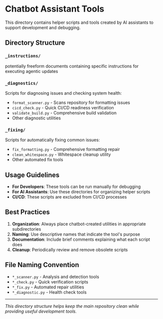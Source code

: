 # Chatbot Assistant Tools

This directory contains helper scripts and tools created by AI assistants to support development and debugging.

## Directory Structure

### `_instructions/`
potentially freeform documents containing specific instructions for executing agentic updates

### `_diagnostics/`
Scripts for diagnosing issues and checking system health:
- `format_scanner.py` - Scans repository for formatting issues
- `cicd_check.py` - Quick CI/CD readiness verification
- `validate_build.py` - Comprehensive build validation
- Other diagnostic utilities

### `_fixing/`
Scripts for automatically fixing common issues:
- `fix_formatting.py` - Comprehensive formatting repair
- `clean_whitespace.py` - Whitespace cleanup utility
- Other automated fix tools

## Usage Guidelines

- **For Developers**: These tools can be run manually for debugging
- **For AI Assistants**: Use these directories for organizing helper scripts
- **CI/CD**: These scripts are excluded from CI/CD processes

## Best Practices

1. **Organization**: Always place chatbot-created utilities in appropriate subdirectories
2. **Naming**: Use descriptive names that indicate the tool's purpose
3. **Documentation**: Include brief comments explaining what each script does
4. **Cleanup**: Periodically review and remove obsolete scripts

## File Naming Convention

- `*_scanner.py` - Analysis and detection tools
- `*_check.py` - Quick verification scripts
- `*_fix.py` - Automated repair utilities
- `*_diagnostic.py` - Health check tools

---
*This directory structure helps keep the main repository clean while providing useful development tools.*
